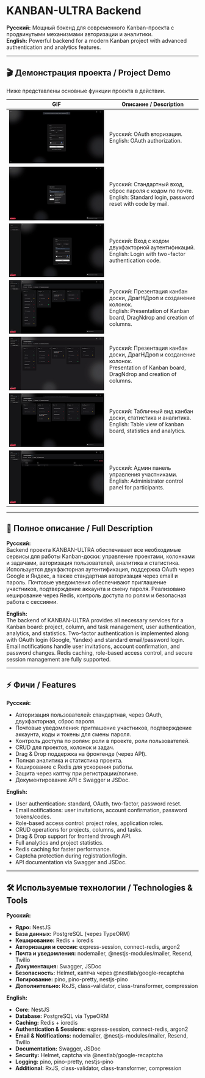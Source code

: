 # KANBAN-ULTRA Backend

**Русский:** Мощный бэкенд для современного Kanban-проекта с продвинутыми механизмами авторизации и аналитики.  
**English:** Powerful backend for a modern Kanban project with advanced authentication and analytics features.

---

## 🎬 Демонстрация проекта / Project Demo

Ниже представлены основные функции проекта в действии.

 GIF                                            | Описание / Description                                                                                                                            |
------------------------------------------------|---------------------------------------------------------------------------------------------------------------------------------------------------|
 ![Drag & Drop](./assets/1-presentation.gif)    | Русский: OAuth вторизация. <br> English: OAuth authorization.                                                                                     |
| ![Task CRUD](./assets/2-presentation.gif)      | Русский: Стандартный вход, сброс пароля с кодом по почте. <br> English: Standard login, password reset with code by mail.                         |
| ![Invite Members](./assets/3-presentation.gif) | Русский: Вход с кодом двухфакторной аутентификаций. <br> English: Login with two-factor authentication code.                                      |
 ![Analytics](./assets/4-presentation.gif)      | Русский: Презентация канбан доски, ДрагНДроп и созданение колонок. <br> English: Presentation of Kanban board, DragNdrop and creation of columns. |
 ![Themes & i18n](./assets/6-presentation.gif)  | Русский: Презентация канбан доски, ДрагНДроп и созданение колонок. <br> Presentation of Kanban board, DragNdrop and creation of columns.          |
 ![Themes & i18n](./assets/7-presentation.gif)  | Русский: Табличный вид канбан доски, статистика и аналитика. <br> English: Table view of kanban board, statistics and analytics.                  |
 ![Themes & i18n](./assets/8-presentation.gif)  | Русский: Админ панель управления участниками. <br> English: Administrator control panel for participants.                                         |


---

## 🔹 Полное описание / Full Description

**Русский:**  
Backend проекта KANBAN-ULTRA обеспечивает все необходимые сервисы для работы Kanban-доски: управление проектами, колонками и задачами, авторизация пользователей, аналитика и статистика. Используется двухфакторная аутентификация, поддержка OAuth через Google и Яндекс, а также стандартная авторизация через email и пароль. Почтовые уведомления обеспечивают приглашение участников, подтверждение аккаунта и смену пароля. Реализовано кеширование через Redis, контроль доступа по ролям и безопасная работа с сессиями.

**English:**  
The backend of KANBAN-ULTRA provides all necessary services for a Kanban board: project, column, and task management, user authentication, analytics, and statistics. Two-factor authentication is implemented along with OAuth login (Google, Yandex) and standard email/password login. Email notifications handle user invitations, account confirmation, and password changes. Redis caching, role-based access control, and secure session management are fully supported.

---

## ⚡ Фичи / Features

**Русский:**
- Авторизация пользователей: стандартная, через OAuth, двухфакторная, сброс пароля.
- Почтовые уведомления: приглашение участников, подтверждение аккаунта, коды и токены для смены пароля.
- Контроль доступа по ролям: роли в проекте, роли пользователей.
- CRUD для проектов, колонок и задач.
- Drag & Drop поддержка на фронтенде (через API).
- Полная аналитика и статистика проекта.
- Кеширование с Redis для ускорения работы.
- Защита через каптчу при регистрации/логине.
- Документирование API с Swagger и JSDoc.

**English:**
- User authentication: standard, OAuth, two-factor, password reset.
- Email notifications: user invitations, account confirmation, password tokens/codes.
- Role-based access control: project roles, application roles.
- CRUD operations for projects, columns, and tasks.
- Drag & Drop support for frontend through API.
- Full analytics and project statistics.
- Redis caching for faster performance.
- Captcha protection during registration/login.
- API documentation via Swagger and JSDoc.

---

## 🛠 Используемые технологии / Technologies & Tools

**Русский:**
- **Ядро:** NestJS
- **База данных:** PostgreSQL (через TypeORM)
- **Кеширование:** Redis + ioredis
- **Авторизация и сессии:** express-session, connect-redis, argon2
- **Почта и уведомления:** nodemailer, @nestjs-modules/mailer, Resend, Twilio
- **Документация:** Swagger, JSDoc
- **Безопасность:** Helmet, каптча через @nestlab/google-recaptcha
- **Логирование:** pino, pino-pretty, nestjs-pino
- **Дополнительно:** RxJS, class-validator, class-transformer, compression

**English:**
- **Core:** NestJS
- **Database:** PostgreSQL via TypeORM
- **Caching:** Redis + ioredis
- **Authentication & Sessions:** express-session, connect-redis, argon2
- **Email & Notifications:** nodemailer, @nestjs-modules/mailer, Resend, Twilio
- **Documentation:** Swagger, JSDoc
- **Security:** Helmet, captcha via @nestlab/google-recaptcha
- **Logging:** pino, pino-pretty, nestjs-pino
- **Additional:** RxJS, class-validator, class-transformer, compression